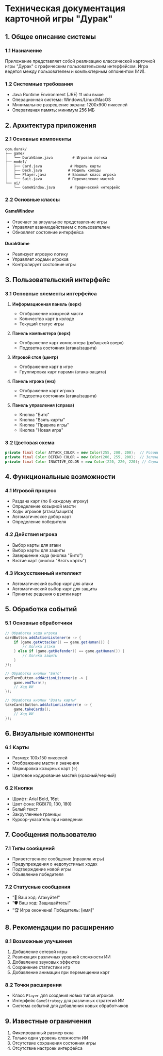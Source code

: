 # Техническая документация карточной игры "Дурак"

## 1. Общее описание системы

### 1.1 Назначение
Приложение представляет собой реализацию классической карточной игры "Дурак" с графическим пользовательским интерфейсом. Игра ведется между пользователем и компьютерным оппонентом (ИИ).

### 1.2 Системные требования
- Java Runtime Environment (JRE) 11 или выше
- Операционная система: Windows/Linux/MacOS
- Минимальное разрешение экрана: 1200x900 пикселей
- Оперативная память: минимум 256 МБ

## 2. Архитектура приложения

### 2.1 Основные компоненты
```
com.durak/
├── game/
│   └── DurakGame.java         # Игровая логика
├── model/
│   ├── Card.java             # Модель карты
│   ├── Deck.java            # Модель колоды
│   ├── Player.java          # Базовый класс игрока
│   └── Suit.java            # Перечисление мастей
└── ui/
    └── GameWindow.java       # Графический интерфейс
```

### 2.2 Основные классы

#### GameWindow
- Отвечает за визуальное представление игры
- Управляет взаимодействием с пользователем
- Обновляет состояние интерфейса

#### DurakGame
- Реализует игровую логику
- Управляет ходами игроков
- Контролирует состояние игры

## 3. Пользовательский интерфейс

### 3.1 Основные элементы интерфейса
1. **Информационная панель (верх)**
   - Отображение козырной масти
   - Количество карт в колоде
   - Текущий статус игры

2. **Панель компьютера (верх)**
   - Отображение карт компьютера (рубашкой вверх)
   - Подсветка состояния (атака/защита)

3. **Игровой стол (центр)**
   - Отображение карт в игре
   - Группировка карт парами (атака-защита)

4. **Панель игрока (низ)**
   - Отображение карт игрока
   - Подсветка состояния (атака/защита)

5. **Панель управления (справа)**
   - Кнопка "Бито"
   - Кнопка "Взять карты"
   - Кнопка "Правила игры"
   - Кнопка "Новая игра"

### 3.2 Цветовая схема
```java
private final Color ATTACK_COLOR = new Color(255, 200, 200);  // Розовый
private final Color DEFEND_COLOR = new Color(200, 255, 200);  // Зеленый
private final Color INACTIVE_COLOR = new Color(220, 220, 220); // Серый
```

## 4. Функциональные возможности

### 4.1 Игровой процесс
- Раздача карт (по 6 каждому игроку)
- Определение козырной масти
- Ходы игроков (атака/защита)
- Автоматическое добор карт
- Определение победителя

### 4.2 Действия игрока
- Выбор карты для атаки
- Выбор карты для защиты
- Завершение хода (кнопка "Бито")
- Взятие карт (кнопка "Взять карты")

### 4.3 Искусственный интеллект
- Автоматический выбор карт для атаки
- Автоматический выбор карт для защиты
- Принятие решения о взятии карт

## 5. Обработка событий

### 5.1 Основные обработчики
```java
// Обработка хода игрока
cardButton.addActionListener(e -> {
    if (game.getAttacker() == game.getHuman()) {
        // Логика атаки
    } else if (game.getDefender() == game.getHuman()) {
        // Логика защиты
    }
});

// Обработка кнопки "Бито"
endTurnButton.addActionListener(e -> {
    game.endTurn();
    // Ход ИИ
});

// Обработка кнопки "Взять карты"
takeCardsButton.addActionListener(e -> {
    game.takeCards();
    // Ход ИИ
});
```

## 6. Визуальные компоненты

### 6.1 Карты
- Размер: 100x150 пикселей
- Отображение масти и значения
- Маркировка козырных карт (⭐)
- Цветовое кодирование мастей (красный/черный)

### 6.2 Кнопки
- Шрифт: Arial Bold, 16pt
- Цвет фона: RGB(70, 130, 180)
- Белый текст
- Закругленные границы
- Курсор-указатель при наведении

## 7. Сообщения пользователю

### 7.1 Типы сообщений
- Приветственное сообщение (правила игры)
- Предупреждения о недопустимых ходах
- Подтверждение новой игры
- Объявление победителя

### 7.2 Статусные сообщения
- "🎯 Ваш ход: Атакуйте!"
- "🛡️ Ваш ход: Защищайтесь!"
- "🏆 Игра окончена! Победитель: [имя]"

## 8. Рекомендации по расширению

### 8.1 Возможные улучшения
1. Добавление сетевой игры
2. Реализация различных уровней сложности ИИ
3. Добавление звуковых эффектов
4. Сохранение статистики игр
5. Добавление анимации при перемещении карт

### 8.2 Точки расширения
- Класс `Player` для создания новых типов игроков
- Интерфейс `GameStrategy` для различных стратегий ИИ
- Система событий для добавления новых обработчиков

## 9. Известные ограничения
1. Фиксированный размер окна
2. Только один уровень сложности ИИ
3. Отсутствие сохранения состояния игры
4. Отсутствие настроек интерфейса 